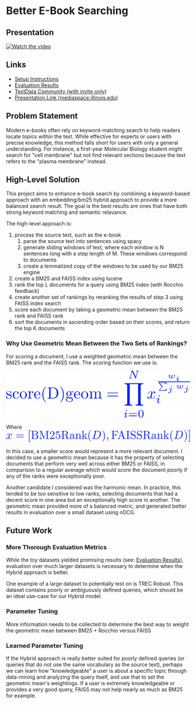 # Better E-Book Searching

## Presentation

[![Watch the video](https://img.youtube.com/vi/ci3vlpQ8z7E/maxresdefault.jpg)](https://youtu.be/ci3vlpQ8z7E)


## Links
- [Setup Instructions](docs/setup.md)
- [Evaluation Results](docs/eval_results.md)
- [TextData Community (with invite only)](https://textdata.org/submissions/672398fc3d35dbf48754516c)
- [Presentation Link (mediaspace.illinois.edu)](https://mediaspace.illinois.edu/media/t/1_qpwztr70)

## Problem Statement
Modern e-books often rely on keyword-matching search to help readers locate topics within the text. While effective for experts or users with precise knowledge, this method falls short for users with only a general understanding. For instance, a first-year Molecular Biology student might search for "cell membrane" but not find relevant sections because the text refers to the "plasma membrane" instead.

## High-Level Solution
This project aims to enhance e-book search by combining a keyword-based approach with an embedding/bm25 hybrid approach to provide a more balanced search result. The goal is the best results are ones that have both strong keyword matching and semantic relavance.

The high-level approach is:

1. process the source text, such as the e-book
    1. parse the source text into sentences using spacy
    2. generate sliding windows of text, where each window is N sentences long with a step length of M. These windows correspond to documents
    3. create a lemmatized copy of the windows to be used by our BM25 engine
2. create a BM25 and FAISS index using lucene
3. rank the top L documents for a query using BM25 index (with Rocchio feedback)
4. create another set of rankings by reranking the results of step 3 using FAISS index search
5. score each document by taking a geometric mean between the BM25 rank and FAISS rank
6. sort the documents in ascending order based on their scores, and return the top K documents

### Why Use Geometric Mean Between the Two Sets of Rankings?
For scoring a document, I use a weighted geometric mean between the BM25 rank and the FAISS rank. The scoring function we use is:

![Geometric Mean Explanation](img/geom_mean.png)

Where
![Geom Mean Part 2](img/geom_mean_part2.png)

In this case, a smaller score would represent a more relevant document. I decided to use a geometric mean because it has the property of selecting documents that perform very well across either BM25 or FAISS, in comparison to a regular average which would score the document poorly if any of the ranks were exceptionally poor.

Another candidate I considered was the harmonic mean. In practice, this tended to be too sensitive to low ranks, selecting documents that had a decent score in one area but an exceptionally high score in another. The geometric mean provided more of a balanced metric, and generated better results in evaluation over a small dataset using nDCG.

## Future Work

### More Thorough Evaluation Metrics
While the toy datasets yielded promising results (see: [Evaluation Results](docs/eval_results.md)), evaluation over much larger datasets is necessary to determine when the Hybrid approach is better. 

One example of a large dataset to potentially test on is TREC Robust. This dataset contains poorly or ambiguously defined queries, which should be an ideal use-case for our Hybrid model.

### Parameter Tuning
More information needs to be collected to determine the best way to weight the geometric mean between BM25 + Rocchio versus FAISS

### Learned Parameter Tuning
If the Hybrid approach is really better suited for poorly defined queries (or queries that do not use the same vocabulary as the source text), perhaps we can learn how "knowledgeable" a user is about a specific topic through data-mining and analyzing the query itself, and use that to set the geometric mean's weightings. If a user is extremely knowledgeable or provides a very good query, FAISS may not help nearly as much as BM25 for example.

